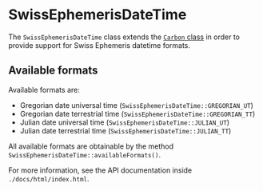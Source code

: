 # SwissEphemerisDateTime
The `SwissEphemerisDateTime` class extends the [`Carbon` class](https://carbon.nesbot.com/) in order to provide support for Swiss Ephemeris datetime formats.

## Available formats
Available formats are:
- Gregorian date universal time (`SwissEphemerisDateTime::GREGORIAN_UT`)
- Gregorian date terrestrial time (`SwissEphemerisDateTime::GREGORIAN_TT`)
- Julian date universal time (`SwissEphemerisDateTime::JULIAN_UT`)
- Julian date terrestrial time (`SwissEphemerisDateTime::JULIAN_TT`)

All available formats are obtainable by the method `SwissEphemerisDateTime::availableFormats()`.

For more information, see the API documentation inside `./docs/html/index.html`.